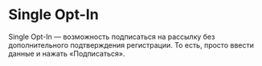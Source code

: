 # Single Opt-In

Single Opt-In — возможность подписаться на рассылку без дополнительного подтверждения регистрации. То есть, просто ввести данные и нажать «Подписаться».